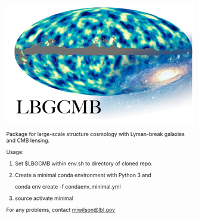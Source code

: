 ![Image of LBGCMB](https://github.com/michaelJwilson/LBGCMB/blob/master/plots/LBGCMB2.png)

Package for large-scale structure cosmology with Lyman-break galaxies and CMB lensing. 


Usage: 

1.  Set $LBGCMB within env.sh to directory of cloned repo. 
2.  Create a minimal conda environment with Python 3 and

    conda env create -f condaenv_minimal.yml 
3.  source activate minimal 


For any problems, contact mjwilson@lbl.gov
